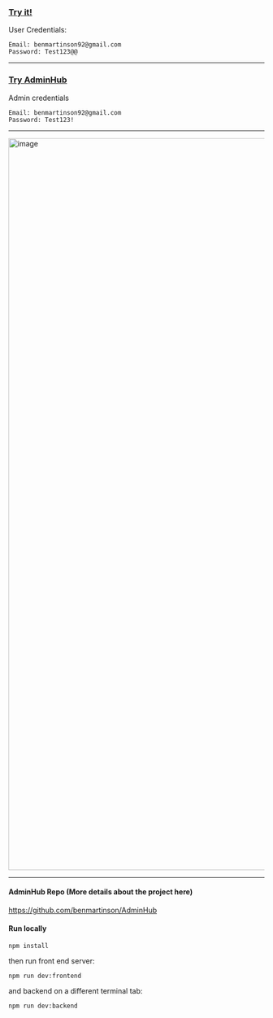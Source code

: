 ### [Try it!](https://lms-ashen-chi.vercel.app/)


User Credentials:
```
Email: benmartinson92@gmail.com
Password: Test123@@
```

---


### [Try AdminHub](https://admin-hub-sepia.vercel.app/dashboard)

Admin credentials
```
Email: benmartinson92@gmail.com
Password: Test123!
```

---

<img width="1439" alt="image" src="https://github.com/user-attachments/assets/239da76a-5889-4424-9831-ea3f9959601d" />

---

#### AdminHub Repo (More details about the project here)

https://github.com/benmartinson/AdminHub

#### Run locally
```
npm install
```
then run front end server:
```
npm run dev:frontend
```
and backend on a different terminal tab:
```
npm run dev:backend
```
